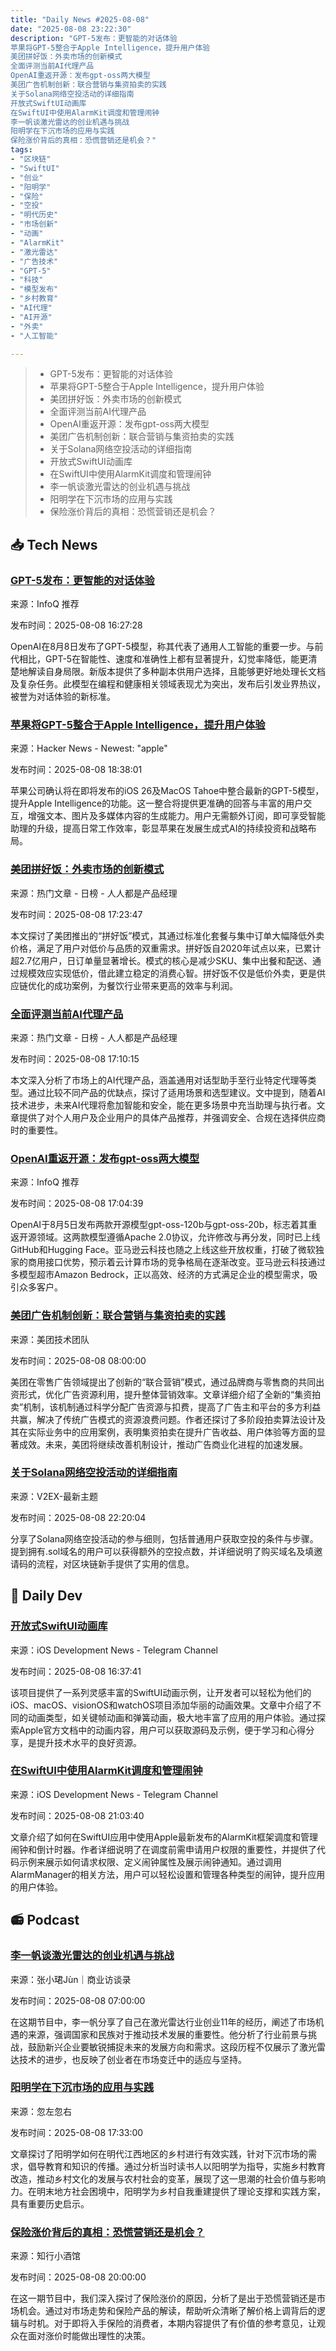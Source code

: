 ```yaml
---
title: "Daily News #2025-08-08"
date: "2025-08-08 23:22:30"
description: "GPT-5发布：更智能的对话体验
苹果将GPT-5整合于Apple Intelligence，提升用户体验
美团拼好饭：外卖市场的创新模式
全面评测当前AI代理产品
OpenAI重返开源：发布gpt-oss两大模型
美团广告机制创新：联合营销与集资拍卖的实践
关于Solana网络空投活动的详细指南
开放式SwiftUI动画库
在SwiftUI中使用AlarmKit调度和管理闹钟
李一帆谈激光雷达的创业机遇与挑战
阳明学在下沉市场的应用与实践
保险涨价背后的真相：恐慌营销还是机会？"
tags: 
- "区块链"
- "SwiftUI"
- "创业"
- "阳明学"
- "保险"
- "空投"
- "明代历史"
- "市场创新"
- "动画"
- "AlarmKit"
- "激光雷达"
- "广告技术"
- "GPT-5"
- "科技"
- "模型发布"
- "乡村教育"
- "AI代理"
- "AI开源"
- "外卖"
- "人工智能"

---
```


> - GPT-5发布：更智能的对话体验
> - 苹果将GPT-5整合于Apple Intelligence，提升用户体验
> - 美团拼好饭：外卖市场的创新模式
> - 全面评测当前AI代理产品
> - OpenAI重返开源：发布gpt-oss两大模型
> - 美团广告机制创新：联合营销与集资拍卖的实践
> - 关于Solana网络空投活动的详细指南
> - 开放式SwiftUI动画库
> - 在SwiftUI中使用AlarmKit调度和管理闹钟
> - 李一帆谈激光雷达的创业机遇与挑战
> - 阳明学在下沉市场的应用与实践
> - 保险涨价背后的真相：恐慌营销还是机会？

## 📥 Tech News

### [GPT-5发布：更智能的对话体验](https://www.infoq.cn/article/Wt501TWszv3v794DWfGY)

来源：InfoQ 推荐

发布时间：2025-08-08 16:27:28

OpenAI在8月8日发布了GPT-5模型，称其代表了通用人工智能的重要一步。与前代相比，GPT-5在智能性、速度和准确性上都有显著提升，幻觉率降低，能更清楚地解读自身局限。新版本提供了多种副本供用户选择，且能够更好地处理长文档及复杂任务。此模型在编程和健康相关领域表现尤为突出，发布后引发业界热议，被誉为对话体验的新标准。

### [苹果将GPT-5整合于Apple Intelligence，提升用户体验](https://www.ithinkdiff.com/gpt-5-chatgpt-integration-apple-intelligence/)

来源：Hacker News - Newest: "apple"

发布时间：2025-08-08 18:38:01

苹果公司确认将在即将发布的iOS 26及MacOS Tahoe中整合最新的GPT-5模型，提升Apple Intelligence的功能。这一整合将提供更准确的回答与丰富的用户交互，增强文本、图片及多媒体内容的生成能力。用户无需额外订阅，即可享受智能助理的升级，提高日常工作效率，彰显苹果在发展生成式AI的持续投资和战略布局。

### [美团拼好饭：外卖市场的创新模式](https://www.woshipm.com/it/6253081.html)

来源：热门文章 - 日榜 - 人人都是产品经理

发布时间：2025-08-08 17:23:47

本文探讨了美团推出的“拼好饭”模式，其通过标准化套餐与集中订单大幅降低外卖价格，满足了用户对低价与品质的双重需求。拼好饭自2020年试点以来，已累计超2.7亿用户，日订单量显著增长。模式的核心是减少SKU、集中出餐和配送、通过规模效应实现低价，借此建立稳定的消费心智。拼好饭不仅是低价外卖，更是供应链优化的成功案例，为餐饮行业带来更高的效率与利润。

### [全面评测当前AI代理产品](https://www.woshipm.com/ai/6253076.html)

来源：热门文章 - 日榜 - 人人都是产品经理

发布时间：2025-08-08 17:10:15

本文深入分析了市场上的AI代理产品，涵盖通用对话型助手至行业特定代理等类型。通过比较不同产品的优缺点，探讨了适用场景和选型建议。文中提到，随着AI技术进步，未来AI代理将愈加智能和安全，能在更多场景中充当助理与执行者。文章提供了对个人用户及企业用户的具体产品推荐，并强调安全、合规在选择供应商时的重要性。

### [OpenAI重返开源：发布gpt-oss两大模型](https://www.infoq.cn/article/8VAT7lVOtCNeo0jTYX26)

来源：InfoQ 推荐

发布时间：2025-08-08 17:04:39

OpenAI于8月5日发布两款开源模型gpt-oss-120b与gpt-oss-20b，标志着其重返开源领域。这两款模型遵循Apache 2.0协议，允许修改与再分发，同时已上线GitHub和Hugging Face。亚马逊云科技也随之上线这些开放权重，打破了微软独家的商用接口优势，预示着云计算市场的竞争格局在逐渐改变。亚马逊云科技通过多模型超市Amazon Bedrock，正以高效、经济的方式满足企业的模型需求，吸引众多客户。

### [美团广告机制创新：联合营销与集资拍卖的实践](https://tech.meituan.com/2025/08/08/advertising-mechanism-design-and-practice-in-meituan.html)

来源：美团技术团队

发布时间：2025-08-08 08:00:00

美团在零售广告领域提出了创新的“联合营销”模式，通过品牌商与零售商的共同出资形式，优化广告资源利用，提升整体营销效率。文章详细介绍了全新的“集资拍卖”机制，该机制通过科学分配广告资源与扣费，提高了广告主和平台的多方利益共赢，解决了传统广告模式的资源浪费问题。作者还探讨了多阶段拍卖算法设计及其在实际业务中的应用案例，表明集资拍卖在提升广告收益、用户体验等方面的显著成效。未来，美团将继续改善机制设计，推动广告商业化进程的加速发展。

### [关于Solana网络空投活动的详细指南](https://www.v2ex.com/t/1151133)

来源：V2EX-最新主题

发布时间：2025-08-08 22:20:04

分享了Solana网络空投活动的参与细则，包括普通用户获取空投的条件与步骤。提到拥有.sol域名的用户可以获得额外的空投点数，并详细说明了购买域名及填邀请码的流程，对区块链新手提供了实用的信息。

## 💾 Daily Dev

### [开放式SwiftUI动画库](https://github.com/amosgyamfi/open-swiftui-animations)

来源：iOS Development News - Telegram Channel

发布时间：2025-08-08 16:37:41

该项目提供了一系列灵感丰富的SwiftUI动画示例，让开发者可以轻松为他们的iOS、macOS、visionOS和watchOS项目添加华丽的动画效果。文章中介绍了不同的动画类型，如关键帧动画和弹簧动画，极大地丰富了应用的用户体验。通过探索Apple官方文档中的动画内容，用户可以获取源码及示例，便于学习和心得分享，是提升技术水平的良好资源。

### [在SwiftUI中使用AlarmKit调度和管理闹钟](https://www.createwithswift.com/scheduling-and-managing-alarms-in-swiftui-with-alarmkit/)

来源：iOS Development News - Telegram Channel

发布时间：2025-08-08 21:03:40

文章介绍了如何在SwiftUI应用中使用Apple最新发布的AlarmKit框架调度和管理闹钟和倒计时器。作者详细说明了在调度前需申请用户权限的重要性，并提供了代码示例来展示如何请求权限、定义闹钟属性及展示闹钟通知。通过调用AlarmManager的相关方法，用户可以轻松设置和管理各种类型的闹钟，提升应用的用户体验。

## 📻 Podcast

### [李一帆谈激光雷达的创业机遇与挑战](https://www.xiaoyuzhoufm.com/episode/6894bd22638b0158797c2fc5)

来源：张小珺Jùn｜商业访谈录

发布时间：2025-08-08 07:00:00

在这期节目中，李一帆分享了自己在激光雷达行业创业11年的经历，阐述了市场机遇的来源，强调国家和民族对于推动技术发展的重要性。他分析了行业前景与挑战，鼓励新兴企业要敏锐捕捉未来的发展方向和需求。这段历程不仅展示了激光雷达技术的进步，也反映了创业者在市场变迁中的适应与坚持。

### [阳明学在下沉市场的应用与实践](https://www.xiaoyuzhoufm.com/episode/6895c38920a2906a4d8e5304)

来源：忽左忽右

发布时间：2025-08-08 17:33:00

文章探讨了阳明学如何在明代江西地区的乡村进行有效实践，针对下沉市场的需求，倡导教育和知识的传播。通过分析当时读书人以阳明学为指导，实施乡村教育改造，推动乡村文化的发展与农村社会的变革，展现了这一思潮的社会价值与影响力。在明末地方社会困境中，阳明学为乡村自我重建提供了理论支撑和实践方案，具有重要历史启示。

### [保险涨价背后的真相：恐慌营销还是机会？](https://www.xiaoyuzhoufm.com/episode/68959bf846542d8c411f7beb)

来源：知行小酒馆

发布时间：2025-08-08 20:00:00

在这一期节目中，我们深入探讨了保险涨价的原因，分析了是出于恐慌营销还是市场机会。通过对市场走势和保险产品的解读，帮助听众清晰了解价格上调背后的逻辑与时机。对于即将入手保险的消费者，本期内容提供了有价值的参考意见，让观众在面对涨价时能做出理性的决策。
